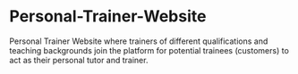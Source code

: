 # Personal-Trainer-Website
Personal Trainer Website where trainers of different qualifications and teaching backgrounds join the platform for potential trainees (customers) to act as their personal tutor and trainer.
